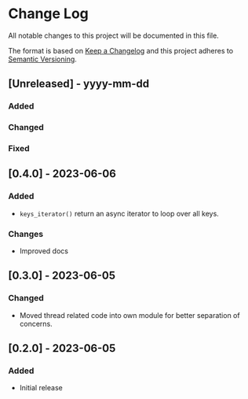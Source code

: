 # Change Log

All notable changes to this project will be documented in this file.

The format is based on [Keep a Changelog](http://keepachangelog.com/)
and this project adheres to [Semantic Versioning](http://semver.org/).

## [Unreleased] - yyyy-mm-dd

### Added

### Changed

### Fixed

## [0.4.0] - 2023-06-06

### Added

- `keys_iterator()` return an async iterator to loop over all keys.

### Changes

- Improved docs

## [0.3.0] - 2023-06-05

### Changed

- Moved thread related code into own module for better separation of concerns.

## [0.2.0] - 2023-06-05

### Added

- Initial release
